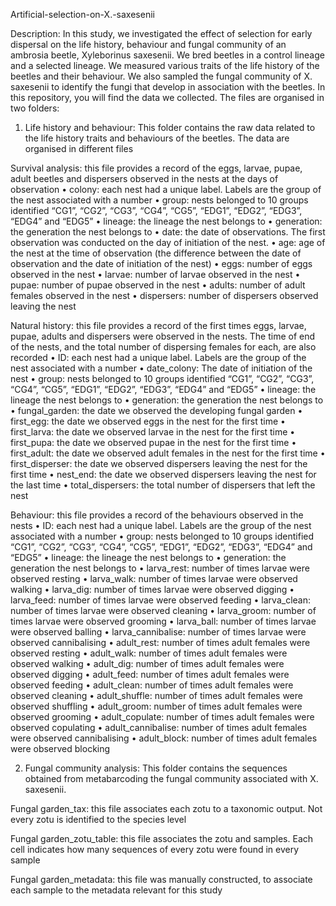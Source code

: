 Artificial-selection-on-X.-saxesenii

Description: In this study, we investigated the effect of selection for early dispersal on the life history, behaviour and fungal community of an ambrosia beetle, Xyleborinus saxesenii. We bred beetles in a control lineage and a selected lineage. We measured various traits of the life history of the beetles and their behaviour. We also sampled the fungal community of X. saxesenii to identify the fungi that develop in association with the beetles.
In this repository, you will find the data we collected. The files are organised in two folders:

1.	Life history and behaviour: This folder contains the raw data related to the life history traits and behaviours of the beetles. The data are organised in different files

Survival analysis: this file provides a record of the eggs, larvae, pupae, adult beetles and dispersers observed in the nests at the days of observation
•	colony: each nest had a unique label. Labels are the group of the nest associated with a number
•	group: nests belonged to 10 groups identified “CG1”, “CG2”, “CG3”, “CG4”, “CG5”, “EDG1”, “EDG2”, “EDG3”, “EDG4” and “EDG5”
•	lineage: the lineage the nest belongs to
•	generation: the generation the nest belongs to
•	date: the date of observations. The first observation was conducted on the day of initiation of the nest.
•	age: age of the nest at the time of observation (the difference between the date of observation and the date of initiation of the nest)
•	eggs: number of eggs observed in the nest
•	larvae: number of larvae observed in the nest
•	pupae: number of pupae observed in the nest
•	adults: number of adult females observed in the nest
•	dispersers: number of dispersers observed leaving the nest

Natural history: this file provides a record of the first times eggs, larvae, pupae, adults and dispersers were observed in the nests. The time of end of the nests, and the total number of dispersing females for each, are also recorded
•	ID: each nest had a unique label. Labels are the group of the nest associated with a number
•	date_colony: The date of initiation of the nest
•	group: nests belonged to 10 groups identified “CG1”, “CG2”, “CG3”, “CG4”, “CG5”, “EDG1”, “EDG2”, “EDG3”, “EDG4” and “EDG5”
•	lineage: the lineage the nest belongs to
•	generation: the generation the nest belongs to
•	fungal_garden: the date we observed the developing fungal garden
•	first_egg: the date we observed eggs in the nest for the first time
•	first_larva: the date we observed larvae in the nest for the first time
•	first_pupa: the date we observed pupae in the nest for the first time
•	first_adult: the date we observed adult females in the nest for the first time
•	first_disperser: the date we observed dispersers leaving the nest for the first time
•	nest_end: the date we observed dispersers leaving the nest for the last time
•	total_dispersers: the total number of dispersers that left the nest

Behaviour: this file provides a record of the behaviours observed in the nests
•	ID: each nest had a unique label. Labels are the group of the nest associated with a number
•	group: nests belonged to 10 groups identified “CG1”, “CG2”, “CG3”, “CG4”, “CG5”, “EDG1”, “EDG2”, “EDG3”, “EDG4” and “EDG5”
•	lineage: the lineage the nest belongs to
•	generation: the generation the nest belongs to
•	larva_rest: number of times larvae were observed resting
•	larva_walk: number of times larvae were observed walking
•	larva_dig: number of times larvae were observed digging
•	larva_feed: number of times larvae were observed feeding
•	larva_clean: number of times larvae were observed cleaning
•	larva_groom: number of times larvae were observed grooming
•	larva_ball: number of times larvae were observed balling
•	larva_cannibalise: number of times larvae were observed cannibalising
•	adult_rest: number of times adult females were observed resting
•	adult_walk: number of times adult females were observed walking
•	adult_dig: number of times adult females were observed digging
•	adult_feed: number of times adult females were observed feeding
•	adult_clean: number of times adult females were observed cleaning
•	adult_shuffle: number of times adult females were observed shuffling
•	adult_groom: number of times adult females were observed grooming
•	adult_copulate: number of times adult females were observed copulating
•	adult_cannibalise: number of times adult females were observed cannibalising
•	adult_block: number of times adult females were observed blocking

2.	Fungal community analysis: This folder contains the sequences obtained from metabarcoding the fungal community associated with X. saxesenii.

Fungal garden_tax: this file associates each zotu to a taxonomic output. Not every zotu is identified to the species level

Fungal garden_zotu_table: this file associates the zotu and samples. Each cell indicates how many sequences of every zotu were found in every sample

Fungal garden_metadata: this file was manually constructed, to associate each sample to the metadata relevant for this study

